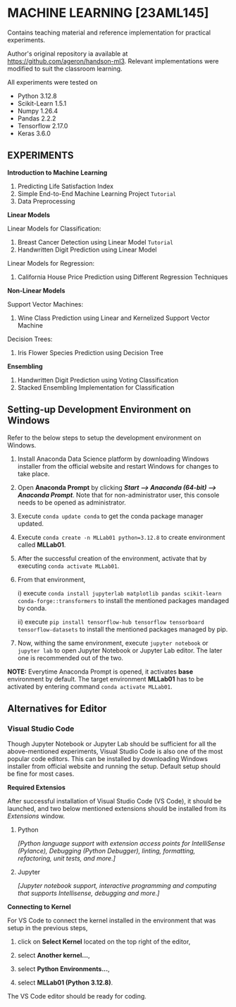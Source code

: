 # MACHINE LEARNING [23AML145]

Contains teaching material and reference implementation for practical experiments.

Author's original repository ia available at https://github.com/ageron/handson-ml3. Relevant implementations were modified to suit the classroom learning. 

All experiments were tested on
- Python 3.12.8
- Scikit-Learn 1.5.1
- Numpy 1.26.4
- Pandas 2.2.2
- Tensorflow 2.17.0
- Keras 3.6.0

## EXPERIMENTS

**Introduction to Machine Learning**
1. Predicting Life Satisfaction Index
2. Simple End-to-End Machine Learning Project `Tutorial`
3. Data Preprocessing

**Linear Models**

Linear Models for Classification:
1. Breast Cancer Detection using Linear Model `Tutorial`
2. Handwritten Digit Prediction using Linear Model

Linear Models for Regression:
1. California House Price Prediction using Different Regression Techniques

**Non-Linear Models**

Support Vector Machines:
1. Wine Class Prediction using Linear and Kernelized Support Vector Machine

Decision Trees:
1. Iris Flower Species Prediction using Decision Tree

**Ensembling**

1. Handwritten Digit Prediction using Voting Classification
2. Stacked Ensembling Implementation for Classification


## Setting-up Development Environment on Windows

Refer to the below steps to setup the development environment on Windows.

1. Install Anaconda Data Science platform by downloading Windows installer from the official website and restart Windows for changes to take place.

2. Open **Anaconda Prompt** by clicking _**Start --> Anaconda (64-bit) --> Anaconda Prompt**_. Note that for non-administrator user, this console needs to be opened as administrator.

3. Execute `conda update conda` to get the conda package manager updated.

4. Execute `conda create -n MLLab01 python=3.12.8` to create environment called **MLLab01**.

5. After the successful creation of the environment, activate that by executing `conda activate MLLab01`.

5. From that environment,

    i) execute `conda install jupyterlab matplotlib pandas scikit-learn conda-forge::transformers` to install the mentioned packages mandaged by conda.

    ii) execute `pip install tensorflow-hub tensorflow tensorboard tensorflow-datasets` to install the mentioned packages managed by pip.

6. Now, withing the same environment, execute `jupyter notebook` or `jupyter lab` to open Jupyter Notebook or Jupyter Lab editor. The later one is recommended out of the two.

**NOTE:** Everytime Anaconda Prompt is opened, it activates **base** environment by default. The target environment **MLLab01** has to be activated by entering command `conda activate MLLab01`.


## Alternatives for Editor

### Visual Studio Code

Though Jupyter Notebook or Jupyter Lab should be sufficient for all the above-mentioned experiments, Visual Studio Code is also one of the most popular code editors. This can be installed by downloading Windows installer from official website and running the setup. Default setup should be fine for most cases.

**Required Extensios**

After successful installation of Visual Studio Code (VS Code), it should be launched, and two below mentioned extensions should be installed from its _Extensions_ window.

1. Python 

    _[Python language support with extension access points for IntelliSense (Pylance), Debugging (Python Debugger), linting, formatting, refactoring, unit tests, and more.]_

2. Jupyter

    _[Jupyter notebook support, interactive programming and computing that supports Intellisense, debugging and more.]_

**Connecting to Kernel**

For VS Code to connect the kernel installed in the environment that was setup in the previous steps, 

1. click on **Select Kernel** located on the top right of the editor,

2. select **Another kernel...**,

3. select **Python Environments...**,

4. select **MLLab01 (Python 3.12.8)**.

The VS Code editor should be ready for coding.
